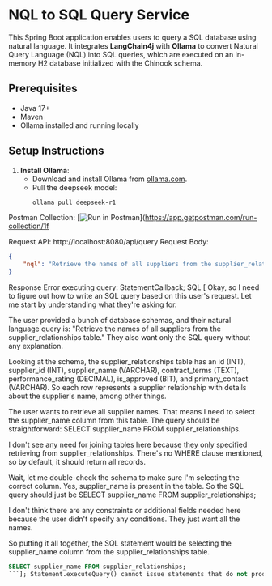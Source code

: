 # NQL to SQL Query Service

This Spring Boot application enables users to query a SQL database using natural language. It integrates **LangChain4j** with **Ollama** to convert Natural Query Language (NQL) into SQL queries, which are executed on an in-memory H2 database initialized with the Chinook schema.

## Prerequisites
- Java 17+
- Maven
- Ollama installed and running locally

## Setup Instructions

1. **Install Ollama**:
    - Download and install Ollama from [ollama.com](https://ollama.com/).
    - Pull the deepseek model:
      ```bash
      ollama pull deepseek-r1
      

Postman Collection: [![Run in Postman](https://run.pstmn.io/button.svg)](https://app.getpostman.com/run-collection/1f

Request API: http://localhost:8080/api/query
Request Body:
```json
{
    "nql": "Retrieve the names of all suppliers from the supplier_relationships table."
}
```
Response
Error executing query: StatementCallback; SQL [<think>
Okay, so I need to figure out how to write an SQL query based on this user's request. Let me start by understanding what they're asking for.

The user provided a bunch of database schemas, and their natural language query is: "Retrieve the names of all suppliers from the supplier_relationships table." They also want only the SQL query without any explanation.

Looking at the schema, the supplier_relationships table has an id (INT), supplier_id (INT), supplier_name (VARCHAR), contract_terms (TEXT), performance_rating (DECIMAL), is_approved (BIT), and primary_contact (VARCHAR). So each row represents a supplier relationship with details about the supplier's name, among other things.

The user wants to retrieve all supplier names. That means I need to select the supplier_name column from this table. The query should be straightforward: SELECT supplier_name FROM supplier_relationships.

I don't see any need for joining tables here because they only specified retrieving from supplier_relationships. There's no WHERE clause mentioned, so by default, it should return all records.

Wait, let me double-check the schema to make sure I'm selecting the correct column. Yes, supplier_name is present in the table. So the SQL query should just be SELECT supplier_name FROM supplier_relationships;

I don't think there are any constraints or additional fields needed here because the user didn't specify any conditions. They just want all the names.

So putting it all together, the SQL statement would be selecting the supplier_name column from the supplier_relationships table.
</think>

```sql
SELECT supplier_name FROM supplier_relationships;
```]; Statement.executeQuery() cannot issue statements that do not produce result sets.